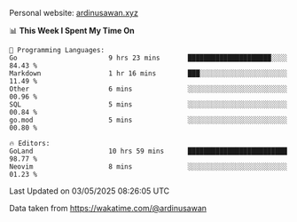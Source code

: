 Personal website: [ardinusawan.xyz](https://ardinusawan.xyz)

<!--START_SECTION:waka-->
📊 **This Week I Spent My Time On** 

```text
💬 Programming Languages: 
Go                       9 hrs 23 mins       █████████████████████░░░░   84.43 % 
Markdown                 1 hr 16 mins        ███░░░░░░░░░░░░░░░░░░░░░░   11.49 % 
Other                    6 mins              ░░░░░░░░░░░░░░░░░░░░░░░░░   00.96 % 
SQL                      5 mins              ░░░░░░░░░░░░░░░░░░░░░░░░░   00.84 % 
go.mod                   5 mins              ░░░░░░░░░░░░░░░░░░░░░░░░░   00.80 % 

🔥 Editors: 
GoLand                   10 hrs 59 mins      █████████████████████████   98.77 % 
Neovim                   8 mins              ░░░░░░░░░░░░░░░░░░░░░░░░░   01.23 % 
```


 Last Updated on 03/05/2025 08:26:05 UTC
<!--END_SECTION:waka-->
Data taken from https://wakatime.com/@ardinusawan
